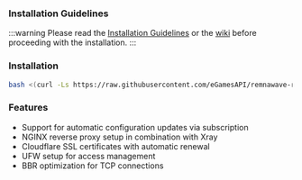 ### Installation Guidelines

:::warning
Please read the [Installation Guidelines](https://github.com/eGamesAPI/remnawave-reverse-proxy/blob/main/README.md) or the [wiki](https://wiki.egam.es) before proceeding with the installation.
:::

### Installation

```bash
bash <(curl -Ls https://raw.githubusercontent.com/eGamesAPI/remnawave-reverse-proxy/refs/heads/main/install_remnawave.sh)
```

### Features

- Support for automatic configuration updates via subscription
- NGINX reverse proxy setup in combination with Xray
- Cloudflare SSL certificates with automatic renewal
- UFW setup for access management
- BBR optimization for TCP connections
